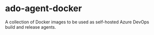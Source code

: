 # ado-agent-docker
A collection of Docker images to be used as self-hosted Azure DevOps build and release agents.
